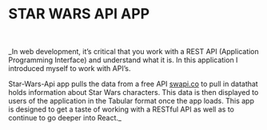 # STAR WARS API APP
<br>

_In web development, it’s critical that you work with a REST API (Application Programming Interface) and understand what it is. In this application I introduced myself to work with API’s.

Star-Wars-Api app pulls the data from a free API [swapi.co](https://swapi.co/) to pull in datathat holds information about Star Wars characters. This data is then displayed to users of the application in the Tabular format once the app loads.
This app is designed to get a taste of working with a RESTful API as well as to continue to go deeper into React._

<br>